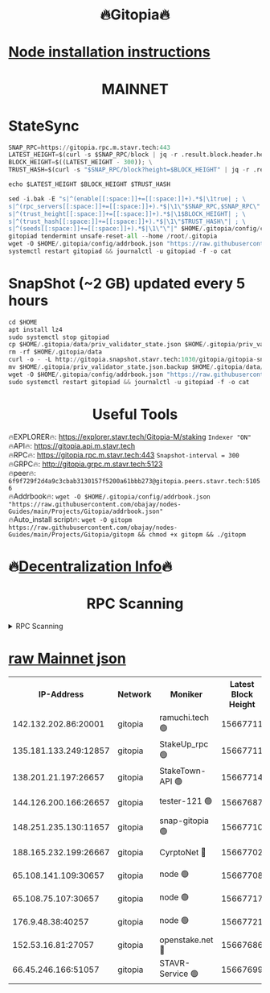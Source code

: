 <h1 align="center"> 🔥Gitopia🔥</h1>

[Node installation instructions](https://github.com/obajay/nodes-Guides/tree/main/Projects/Gitopia)
=

<h1 align="center"> MAINNET</h1>

# StateSync
```python
SNAP_RPC=https://gitopia.rpc.m.stavr.tech:443
LATEST_HEIGHT=$(curl -s $SNAP_RPC/block | jq -r .result.block.header.height); \
BLOCK_HEIGHT=$((LATEST_HEIGHT - 300)); \
TRUST_HASH=$(curl -s "$SNAP_RPC/block?height=$BLOCK_HEIGHT" | jq -r .result.block_id.hash)

echo $LATEST_HEIGHT $BLOCK_HEIGHT $TRUST_HASH

sed -i.bak -E "s|^(enable[[:space:]]+=[[:space:]]+).*$|\1true| ; \
s|^(rpc_servers[[:space:]]+=[[:space:]]+).*$|\1\"$SNAP_RPC,$SNAP_RPC\"| ; \
s|^(trust_height[[:space:]]+=[[:space:]]+).*$|\1$BLOCK_HEIGHT| ; \
s|^(trust_hash[[:space:]]+=[[:space:]]+).*$|\1\"$TRUST_HASH\"| ; \
s|^(seeds[[:space:]]+=[[:space:]]+).*$|\1\"\"|" $HOME/.gitopia/config/config.toml
gitopiad tendermint unsafe-reset-all --home /root/.gitopia
wget -O $HOME/.gitopia/config/addrbook.json "https://raw.githubusercontent.com/obajay/nodes-Guides/main/Projects/Gitopia/addrbook.json"
systemctl restart gitopiad && journalctl -u gitopiad -f -o cat
```
# SnapShot (~2 GB) updated every 5 hours
```python
cd $HOME
apt install lz4
sudo systemctl stop gitopiad
cp $HOME/.gitopia/data/priv_validator_state.json $HOME/.gitopia/priv_validator_state.json.backup
rm -rf $HOME/.gitopia/data
curl -o - -L http://gitopia.snapshot.stavr.tech:1030/gitopia/gitopia-snap.tar.lz4 | lz4 -c -d - | tar -x -C $HOME/.gitopia --strip-components 2
mv $HOME/.gitopia/priv_validator_state.json.backup $HOME/.gitopia/data/priv_validator_state.json
wget -O $HOME/.gitopia/config/addrbook.json "https://raw.githubusercontent.com/obajay/nodes-Guides/main/Projects/Gitopia/addrbook.json"
sudo systemctl restart gitopiad && journalctl -u gitopiad -f -o cat
```
 <h1 align="center"> Useful Tools</h1>

🔥EXPLORER🔥:      https://explorer.stavr.tech/Gitopia-M/staking  `Indexer "ON"` \
🔥API🔥: 			 		 https://gitopia.api.m.stavr.tech \
🔥RPC🔥:           https://gitopia.rpc.m.stavr.tech:443              `Snapshot-interval = 300` \
🔥GRPC🔥:          http://gitopia.grpc.m.stavr.tech:5123 \
🔥peer🔥:					 `6f9f729f2d4a9c3cbab3130157f5200a61bbb273@gitopia.peers.stavr.tech:51056` \
🔥Addrbook🔥:    ```wget -O $HOME/.gitopia/config/addrbook.json "https://raw.githubusercontent.com/obajay/nodes-Guides/main/Projects/Gitopia/addrbook.json"``` \
🔥Auto_install script🔥: ```wget -O gitopm https://raw.githubusercontent.com/obajay/nodes-Guides/main/Projects/Gitopia/gitopm && chmod +x gitopm && ./gitopm```

🔥[Decentralization Info](https://github.com/obajay/StateSync-snapshots/tree/main/Projects/Gitopia/Decentralization)🔥
=

<h1 align="center"> RPC Scanning</h1>

<details>
<summary>RPC Scanning</summary>

<h2 align="center"> We scan nodes in real time every 4 hours. And we provide the final result of RPC endpoints.
We cannot influence the operation of these nodes in any way. </h2>


```python
If Voting Power is higher than 0 --> then the Node is a validator of the network and may be subject to attack and be a potential threat to the chain.
```
```python
We marked such validators with a red symbol
```

</details>

[raw Mainnet json](https://rpc-check.gitopm.stavr.tech/gitopm/rpc-gitopm-result.json)
=

<table><tr><th>IP-Address</th><th>Network</th><th>Moniker</th><th>Latest Block Height</th><th>Earliest Block Height</th><th>Catching Up</th><th>Tx Index</th><th>Voting Power</th><th>Scan Time</th></tr><tr><td>142.132.202.86:20001</td><td>gitopia</td><td>ramuchi.tech 🟢</td><td>15667711</td><td>6548337</td><td>False</td><td>on</td><td>0</td><td>2024-03-21T04:38:08.531441860UTC</td></tr><tr><td>135.181.133.249:12857</td><td>gitopia</td><td>StakeUp_rpc 🟢</td><td>15667711</td><td>8010001</td><td>False</td><td>on</td><td>0</td><td>2024-03-21T04:38:08.828172172UTC</td></tr><tr><td>138.201.21.197:26657</td><td>gitopia</td><td>StakeTown-API 🟢</td><td>15667714</td><td>12733501</td><td>False</td><td>on</td><td>0</td><td>2024-03-21T04:38:13.201623451UTC</td></tr><tr><td>144.126.200.166:26657</td><td>gitopia</td><td>tester-121 🟢</td><td>15667687</td><td>12832814</td><td>False</td><td>off</td><td>0</td><td>2024-03-21T04:37:30.160657085UTC</td></tr><tr><td>148.251.235.130:11657</td><td>gitopia</td><td>snap-gitopia 🟢</td><td>15667710</td><td>14941501</td><td>False</td><td>on</td><td>0</td><td>2024-03-21T04:38:06.247836263UTC</td></tr><tr><td>188.165.232.199:26667</td><td>gitopia</td><td>CyrptoNet 🔴</td><td>15667702</td><td>15044042</td><td>False</td><td>off</td><td>18672</td><td>2024-03-21T04:37:53.383331203UTC</td></tr><tr><td>65.108.141.109:30657</td><td>gitopia</td><td>node 🟢</td><td>15667708</td><td>15095965</td><td>False</td><td>on</td><td>0</td><td>2024-03-21T04:38:03.944413446UTC</td></tr><tr><td>65.108.75.107:30657</td><td>gitopia</td><td>node 🟢</td><td>15667717</td><td>15146660</td><td>False</td><td>on</td><td>0</td><td>2024-03-21T04:38:17.573843937UTC</td></tr><tr><td>176.9.48.38:40257</td><td>gitopia</td><td>node 🟢</td><td>15667721</td><td>15437001</td><td>False</td><td>on</td><td>0</td><td>2024-03-21T04:38:23.968568360UTC</td></tr><tr><td>152.53.16.81:27057</td><td>gitopia</td><td>openstake.net 🔴</td><td>15667686</td><td>15603701</td><td>False</td><td>off</td><td>61214</td><td>2024-03-21T04:37:27.799530141UTC</td></tr><tr><td>66.45.246.166:51057</td><td>gitopia</td><td>STAVR-Service 🟢</td><td>15667699</td><td>15654001</td><td>False</td><td>on</td><td>0</td><td>2024-03-21T04:37:49.063330269UTC</td></tr></table>
